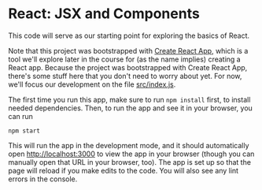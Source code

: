 # React: JSX and Components

This code will serve as our starting point for exploring the basics of React.

Note that this project was bootstrapped with [Create React App](https://github.com/facebook/create-react-app), which is a tool we'll explore later in the course for (as the name implies) creating a React app.  Because the project was bootstrapped with Create React App, there's some stuff here that you don't need to worry about yet.  For now, we'll focus our development on the file [src/index.js](src/index.js).

The first time you run this app, make sure to run `npm install` first, to install needed dependencies.  Then, to run the app and see it in your browser, you can run
```
npm start
```
This will run the app in the development mode, and it should automatically open [http://localhost:3000](http://localhost:3000) to view the app in your browser (though you can manually open that URL in your browser, too).  The app is set up so that the page will reload if you make edits to the code.  You will also see any lint errors in the console.
